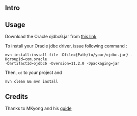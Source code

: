 ## Intro


## Usage
Download the Oracle ojdbc6.jar from <a href="http://www.oracle.com/technetwork/database/features/jdbc/index-091264.html">this link</a>

To install your Oracle jdbc driver, issue following command :
```
mvn install:install-file -Dfile={Path/to/your/ojdbc.jar} -DgroupId=com.oracle 
-DartifactId=ojdbc6 -Dversion=11.2.0 -Dpackaging=jar
```

Then, `cd` to your project and 
```
mvn clean && mvn install
```
## Credits
Thanks to MKyong and his <a href="http://www.mkyong.com/maven/how-to-add-oracle-jdbc-driver-in-your-maven-local-repository/">guide</a>
